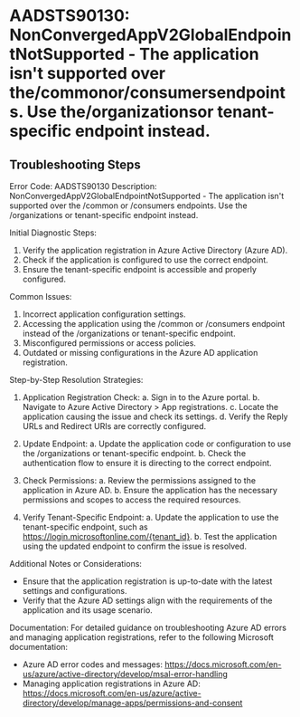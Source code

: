 # AADSTS90130: NonConvergedAppV2GlobalEndpointNotSupported - The application isn't supported over the/commonor/consumersendpoints. Use the/organizationsor tenant-specific endpoint instead.


## Troubleshooting Steps
Error Code: AADSTS90130
Description: NonConvergedAppV2GlobalEndpointNotSupported - The application isn't supported over the /common or /consumers endpoints. Use the /organizations or tenant-specific endpoint instead.

Initial Diagnostic Steps:
1. Verify the application registration in Azure Active Directory (Azure AD).
2. Check if the application is configured to use the correct endpoint.
3. Ensure the tenant-specific endpoint is accessible and properly configured.

Common Issues:
1. Incorrect application configuration settings.
2. Accessing the application using the /common or /consumers endpoint instead of the /organizations or tenant-specific endpoint.
3. Misconfigured permissions or access policies.
4. Outdated or missing configurations in the Azure AD application registration.

Step-by-Step Resolution Strategies:

1. Application Registration Check:
   a. Sign in to the Azure portal.
   b. Navigate to Azure Active Directory > App registrations.
   c. Locate the application causing the issue and check its settings.
   d. Verify the Reply URLs and Redirect URIs are correctly configured.

2. Update Endpoint:
   a. Update the application code or configuration to use the /organizations or tenant-specific endpoint.
   b. Check the authentication flow to ensure it is directing to the correct endpoint.

3. Check Permissions:
   a. Review the permissions assigned to the application in Azure AD.
   b. Ensure the application has the necessary permissions and scopes to access the required resources.

4. Verify Tenant-Specific Endpoint:
   a. Update the application to use the tenant-specific endpoint, such as https://login.microsoftonline.com/{tenant_id}.
   b. Test the application using the updated endpoint to confirm the issue is resolved.

Additional Notes or Considerations:
- Ensure that the application registration is up-to-date with the latest settings and configurations.
- Verify that the Azure AD settings align with the requirements of the application and its usage scenario.

Documentation:
For detailed guidance on troubleshooting Azure AD errors and managing application registrations, refer to the following Microsoft documentation:
- Azure AD error codes and messages: https://docs.microsoft.com/en-us/azure/active-directory/develop/msal-error-handling
- Managing application registrations in Azure AD: https://docs.microsoft.com/en-us/azure/active-directory/develop/manage-apps/permissions-and-consent